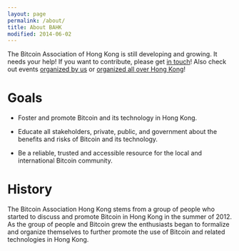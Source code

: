 ```yaml
---
layout: page
permalink: /about/
title: About BAHK
modified: 2014-06-02
---
```


The Bitcoin Association of Hong Kong is still developing and growing. It needs your help! If you want to contribute, please get [in touch](/contact)! Also check out events [organized by us](/bahk/events) or [organized all over Hong Kong](/hongkong/events)!

# Goals
* Foster and promote Bitcoin and its technology in Hong Kong.

* Educate all stakeholders, private, public, and government about the benefits and risks of Bitcoin and its technology.

* Be a reliable, trusted and accessible resource for the local and international Bitcoin community.

# History
The Bitcoin Association Hong Kong stems from a group of people who started to discuss and promote Bitcoin in Hong Kong in the summer of 2012. As the group of people and Bitcoin grew the enthusiasts began to formalize and organize themselves to further promote the use of Bitcoin and related technologies in Hong Kong.

